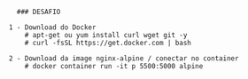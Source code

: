        ### DESAFIO

     1 - Download do Docker
         # apt-get ou yum install curl wget git -y
         # curl -fsSL https://get.docker.com | bash
         
     2 - Download da image nginx-alpine / conectar no container
         # docker container run -it p 5500:5000 alpine


